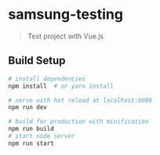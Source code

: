# samsung-testing

> Test project with Vue.js

## Build Setup

``` bash
# install dependencies
npm install  # or yarn install

# serve with hot reload at localhost:8080
npm run dev

# build for production with minification
npm run build
# start node server
npm run start
